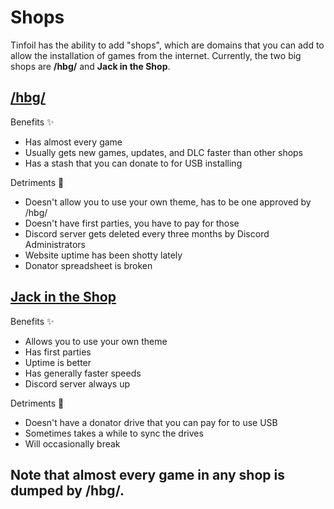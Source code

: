 # Shops

Tinfoil has the ability to add "shops", which are domains that you can add to allow the installation of games from the internet. Currently, the two big shops are **/hbg/** and **Jack in the Shop**.

## [/hbg/](https://hbgshop.ga/main.html)

Benefits ✨ 

* Has almost every game
* Usually gets new games, updates, and DLC faster than other shops
* Has a stash that you can donate to for USB installing

Detriments 📛 

* Doesn't allow you to use your own theme, has to be one approved by /hbg/
* Doesn't have first parties, you have to pay for those
* Discord server gets deleted every three months by Discord Administrators
* Website uptime has been shotty lately
* Donator spreadsheet is broken

## [Jack in the Shop](https://jits.cc)

Benefits ✨ 

* Allows you to use your own theme
* Has first parties
* Uptime is better
* Has generally faster speeds 
* Discord server always up

Detriments 📛 

* Doesn't have a donator drive that you can pay for to use USB
* Sometimes takes a while to sync the drives
* Will occasionally break 

## Note that almost every game in any shop is dumped by /hbg/.

